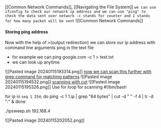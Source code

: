 [[Common Network Commands]], [[Navigating the File System]]
`we can use ifconfig to check our network ip address and we can use "ping" to check the data sent over network -c stands for counter and 1 stands for how many packet will be sent`
![[Common Network Commands]]
#### Storing ping address
Now with the help of >(output redirection) we can store our ip address with command line arguments ping in the text file 
- for example we can ping google.com -c 1 > test.txt
- we can look up anytime 

![[Pasted image 20240115193314.png]]
	[now we can scan this further with grep command for matching patterns](https://explainshell.com/explain?cmd=grep)
![[Pasted image 20240115194532.png]]
[scanning with cut](https://explainshell.com/explain?cmd=cut)
![[Pasted image 20240115195326.png]] Use for loop for scanning
#!/bin/bash

for ip in `seq 1 254`; do
ping -c 1 $1.$ip | grep "64 bytes" | cut -d " " -f 4 | tr -d ":" &
done

./ipsweep.sh 192.168.4

![[Pasted image 20240115202052.png]]